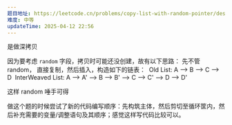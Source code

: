 ```yaml
---
题目地址: https://leetcode.cn/problems/copy-list-with-random-pointer/description/?envType=study-plan-v2&envId=top-100-liked
难度: 中等
updateTime: 2025-04-12 22:56
---
```

是做深拷贝

因为要考虑 `random` 字段，拷贝时可能还没创建，故有以下思路：
先不管 random， 直接复制，然后插入，构造如下的链表：
 Old List: A --> B --> C --> D 
 InterWeaved List: A --> A' --> B --> B' --> C --> C' --> D --> D'

这样 random 唾手可得

做这个题的时候尝试了新的代码编写顺序：先构筑主体，然后剪切至循环筐内，然后补充需要的变量/调整语句及其顺序；感觉这样写代码比较可以。